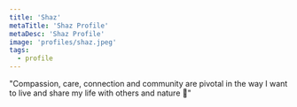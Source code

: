 ```yaml
---
title: 'Shaz'
metaTitle: 'Shaz Profile'
metaDesc: 'Shaz Profile'
image: 'profiles/shaz.jpeg' 
tags:
  - profile 
---
```


"Compassion, care, connection and community are pivotal in the way I want to live and share my life with others and nature 🦋"
